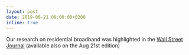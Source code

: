 ```yaml
---
layout: post
date: 2019-08-21 09:00:00+0200
inline: true
---
```


Our research on residential broadband was highlighted in the <a href="https://www.wsj.com/graphics/faster-internet-not-worth-it/">Wall Street Journal</a> (available also on the Aug 21st edition)
